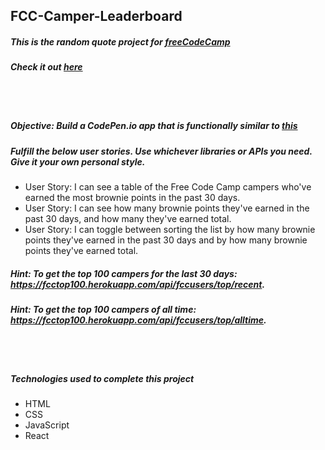 ## FCC-Camper-Leaderboard
##### This is the random quote project for [freeCodeCamp](https://www.freecodecamp.org/)
##### Check it out [here](https://mot01.github.io/FCC-Camper-Leaderboard/)

<br/>
<br/>

##### Objective: Build a CodePen.io app that is functionally similar to [this](https://codepen.io/FreeCodeCamp/full/eZGMjp/)
##### Fulfill the below user stories. Use whichever libraries or APIs you need. Give it your own personal style.
- User Story: I can see a table of the Free Code Camp campers who've earned the most brownie points in the past 30 days.
- User Story: I can see how many brownie points they've earned in the past 30 days, and how many they've earned total.
- User Story: I can toggle between sorting the list by how many brownie points they've earned in the past 30 days and by how many brownie points they've earned total.

##### Hint: To get the top 100 campers for the last 30 days: https://fcctop100.herokuapp.com/api/fccusers/top/recent.
##### Hint: To get the top 100 campers of all time: https://fcctop100.herokuapp.com/api/fccusers/top/alltime.

<br/>
<br/>

##### Technologies used to complete this project
- HTML
- CSS
- JavaScript
- React

